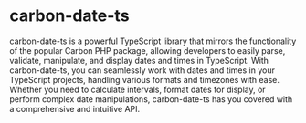# carbon-date-ts

carbon-date-ts is a powerful TypeScript library that mirrors the functionality of the popular Carbon PHP package, allowing developers to easily parse, validate, manipulate, and display dates and times in TypeScript. With carbon-date-ts, you can seamlessly work with dates and times in your TypeScript projects, handling various formats and timezones with ease. Whether you need to calculate intervals, format dates for display, or perform complex date manipulations, carbon-date-ts has you covered with a comprehensive and intuitive API.
